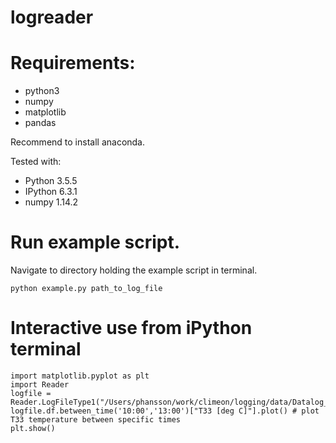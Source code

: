 # logreader

# Requirements:
- python3
- numpy
- matplotlib
- pandas

Recommend to install anaconda.

Tested with:
- Python 3.5.5 
- IPython 6.3.1
- numpy 1.14.2

# Run example script.
Navigate to directory holding the example script in terminal. 
```
python example.py path_to_log_file
```


# Interactive use from iPython terminal
```
import matplotlib.pyplot as plt
import Reader
logfile = Reader.LogFileType1("/Users/phansson/work/climeon/logging/data/Datalog_2018_05_03_01_00_02.csv")
logfile.df.between_time('10:00','13:00')["T33 [deg C]"].plot() # plot T33 temperature between specific times
plt.show()
```
